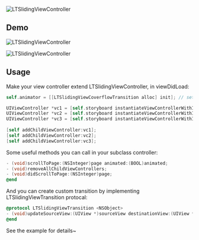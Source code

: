 ![LTSlidingViewController](https://cocoapod-badges.herokuapp.com/v/LTSlidingViewController/badge.png)

## Demo
![LTSlidingViewController](https://raw.githubusercontent.com/ltebean/LTSlidingViewController/master/image/zoom.gif)

![LTSlidingViewController](https://raw.githubusercontent.com/ltebean/LTSlidingViewController/master/image/coverflow.gif)

## Usage

Make your view controller extend LTSlidingViewController, in viewDidLoad:

```objective-c
self.animator = [[LTSlidingViewCoverflowTransition alloc] init]; // set the animator

UIViewController *vc1 = [self.storyboard instantiateViewControllerWithIdentifier:@"vc"];
UIViewController *vc2 = [self.storyboard instantiateViewControllerWithIdentifier:@"vc"];
UIViewController *vc3 = [self.storyboard instantiateViewControllerWithIdentifier:@"vc"];
    
[self addChildViewController:vc1];
[self addChildViewController:vc2];
[self addChildViewController:vc3];
```

Some useful methods you can call in your subclass controller:

```objective-c
- (void)scrollToPage:(NSInteger)page animated:(BOOL)animated;
- (void)removeAllChildViewControllers;
- (void)didScrollToPage:(NSInteger)page;
@end
```

And you can create custom transition by implementing LTSlidingViewTransition protocal:

```objective-c
@protocol LTSlidingViewTransition <NSObject>
- (void)updateSourceView:(UIView *)sourceView destinationView:(UIView *)destView withProgress:(CGFloat)progress direction:(SlideDirection)direction;
@end
```

See the example for details~ 